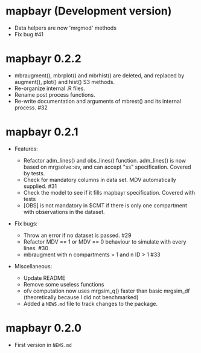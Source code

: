 # mapbayr (Development version)

- Data helpers are now 'mrgmod' methods
- Fix bug #41

# mapbayr 0.2.2

- mbraugment(), mbrplot() and mbrhist() are deleted, and replaced by augment(), plot() and hist() S3 methods.
- Re-organize internal .R files.
- Rename post process functions.
- Re-write documentation and arguments of mbrest() and its internal process. #32

# mapbayr 0.2.1
* Features: 
  - Refactor adm_lines() and obs_lines() function. adm_lines() is now based on mrgsolve::ev, and can accept "ss" specification. Covered by tests.
  - Check for mandatory columns in data set. MDV automatically supplied.  #31
  - Check the model to see if it fills mapbayr specification. Covered with tests
  - [OBS] is not mandatory in $CMT if there is only one compartment with observations in the dataset.
  
* Fix bugs: 
  - Throw an error if no dataset is passed. #29
  - Refactor MDV == 1 or MDV == 0 behaviour to simulate with every lines. #30
  - mbraugment with n compartments > 1 and n ID > 1 #33

* Miscellaneous: 
  - Update README
  - Remove some useless functions
  - ofv computation now uses mrgsim_q() faster than basic mrgsim_df (theoretically because I did not benchmarked)
  - Added a `NEWS.md` file to track changes to the package.

# mapbayr 0.2.0
* First version in `NEWS.md`
